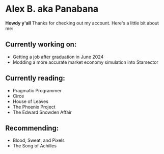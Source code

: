 # Alex B. aka Panabana
**Howdy y'all** Thanks for checking out my account. Here's a little bit about me:

## Currently working on:
- Getting a job after graduation in June 2024
- Modding a more accurate market economy simulation into Starsector

## Currently reading:
- Pragmatic Programmer
- Circe
- House of Leaves
- The Phoenix Project
- The Edward Snowden Affair

## Recommending:
- Blood, Sweat, and Pixels
- The Song of Achilles

<!--
**Panabana/Panabana** is a ✨ _special_ ✨ repository because its `README.md` (this file) appears on your GitHub profile.

Here are some ideas to get you started:

- 🔭 I’m currently working on ...
- 🌱 I’m currently learning ...
- 👯 I’m looking to collaborate on ...
- 🤔 I’m looking for help with ...
- 💬 Ask me about ...
- 📫 How to reach me: ...
- 😄 Pronouns: ...
- ⚡ Fun fact: ...
-->
